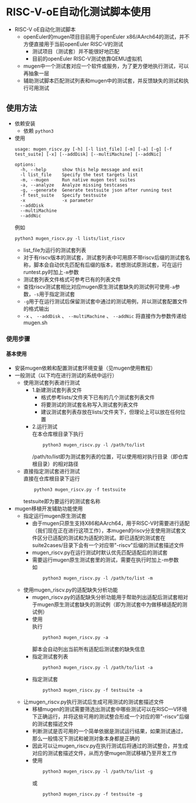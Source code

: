 # RISC-V-oE自动化测试脚本使用  
- RISC-V oE自动化测试脚本  
    - openEuler的mugen项目目前用于openEuler x86/AArch64的测试，并不方便直接用于当前openEuler RISC-V的测试  
        - 测试项目（测试套）并不能很好地匹配  
        - 目前的openEuler RISC-V测试依靠QEMU虚拟机
    - mugen中一个测试套对应一个软件或服务，为了更方便地执行测试，可以再抽象一层  
    - 辅助测试脚本匹配测试列表和mugen中的测试套，并反馈缺失的测试和执行可用测试  
## 使用方法  
- 依赖安装  
    - 依赖 ```python3```  
- 使用  
    ```shell  
    usage: mugen_riscv.py [-h] [-l list_file] [-m] [-a] [-g] [-f test_suite] [-x] [--addDisk] [--multiMachine] [--addNic]

    options:
      -h, --help      show this help message and exit
      -l list_file    Specify the test targets list
      -m, --mugen     Run native mugen test suites
      -a, --analyze   Analyze missing testcases
      -g, --generate  Generate testsuite json after running test
      -f test_suite   Specify testsuite
      -x              -x parameter
      --addDisk
      --multiMachine
      --addNic
    ```  
    例如
    ```shell
    python3 mugen_riscv.py -l lists/list_riscv
    ```
    - list_file为运行的测试套列表  
    - 对于有riscv版本的测试套，测试套列表中可用原不带riscv后缀的测试套名称，脚本会自动优先匹配有后缀的版本，若想测试原测试套，可在运行runtest.py时加上```-m```参数  
    - 测试套列表文件格式可参考已有的列表文件  
    - 查找riscv测试套相比对应mugen原生测试套缺失的测试例可使用```-a```参数，```-s```用于指定测试套  
    - ```-g```用于在运行测试后保留测试套中通过的测试用例，并以测试套配置文件的格式输出  
    - ``-x`` 、 ``--addDisk`` 、 ``--multiMachine`` 、 ``--addNic`` 将直接作为参数传递给 mugen.sh

### 使用步骤  
#### 基本使用  
- 安装mugen依赖和配置测试套环境变量（见mugen使用教程）  
- 一般测试（以下均在进行测试的系统中运行）  
    - 使用测试套列表进行测试  
        - 1.新建测试套列表文件  
            - 格式参考lists/文件夹下已有的几个测试套列表文件  
            - 将要测试的测试套名称写入测试套列表文件  
            - 建议测试套列表存放在lists/文件夹下，但理论上可以放在任何位置  
        - 2.运行测试  
            在本仓库根目录下执行  
            ```shell
                python3 mugen_riscv.py -l /path/to/list  
            ```
            /path/to/list即为测试套列表的位置，可以使用相对执行目录（即仓库根目录）的相对路径  
    - 直接指定测试套进行测试  
        直接在仓库根目录下运行  
        ```shell
            python3 mugen_riscv.py -f testsuite
        ```
        testsuite即为要运行的测试套名称  
- mugen移植开发辅助功能使用  
    - 指定运行mugen原生测试套  
        - 由于mugen只原生支持X86和AArch64，用于RISC-V时需要进行适配（我们现在正在进行这项工作），本mugen的riscv分支使用测试套文件区分已适配的测试和为适配的测试。即已适配的测试套在suite2cases/目录下会有一个对应带"-riscv"后缀的测试套描述文件  
        - mugen_riscv.py在运行测试时默认优先匹配适配后的测试套
        - 需要运行mugen原生测试套里的测试，需要在执行时加上-m参数  
            如
            ```shell
                python3 mugen_riscv.py -l /path/to/list -m
            ```
    - 使用mugen_riscv.py的适配缺失分析功能  
        - mugen_riscv.py的适配缺失分析功能用于帮助列出适配后测试套相对于mugen原生测试套缺失的测试例（即为测试套中为做移植适配的测试例）  
        - 使用  
            执行
            ```shell
                python3 mugen_riscv.py -a
            ```
            脚本会自动列出当前所有适配后测试套的缺失信息  
        - 指定测试套列表  
            ```shell
                python3 mugen_riscv.py -l /path/to/list -a
            ```
        - 指定测试套  
            ```shell
                python3 mugen_riscv.py -f testsuite -a
            ```
    - 让mugen_riscv.py执行测试后生成可用测试的测试套描述文件  
        - 移植mugen的测试需要筛选出测试套中哪些测试可以在RISC—V环境下正确运行，并将这些可用的测试整合形成一个对应的带"-riscv"后缀的测试套描述文件  
        - 判断测试是否可用的一个简单依据是测试运行结果，如果测试通过，那么一般情况下测试和被测对象本身都是正确的  
        - 因此可以让mugen_riscv.py在执行测试后将通过的测试整合，并生成对应的测试套描述文件，从而方便mugen测试移植乃至开发工作  
        - 使用  
            ```shell
                python3 mugen_riscv.py -l /path/to/list -g
            ```
            或
            ```shell
                python3 mugen_riscv.py -f testsuite -g
            ```


